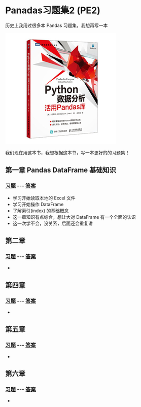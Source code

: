 # Panadas习题集2 (PE2)

历史上我用过很多本 Pandas 习题集，我想再写一本

![Pandas](images/book_preface.jpg)

我们现在用这本书，我想根据这本书，写一本更好的的习题集！

## 第一章 Pandas DataFrame 基础知识

### [习题](01-dataframe-basic/questions.ipynb) --- [答案](01-dataframe-basic/answer-questions.ipynb)

* 学习开始读取本地的 Excel 文件
* 学习开始操作 DataFrame
* 了解索引(index) 的基础概念
* 这一章知识有点综合，想让大对 DataFrame 有一个全面的认识
* 这一次学不会，没关系，后面还会重复讲

## 第二章

### [习题](02-more-pandas/questions.ipynb) --- [答案](02-more-pandas/answer-questions.ipynb)

*

## 第四章

### [习题](04-concat-merge/questions.ipynb) --- [答案](04-concat-merge/answer-questions.ipynb)

*

## 第五章

### [习题](05-missing/questions.ipynb) --- [答案](05-missing/answer-questions.ipynb)

*

## 第六章

### [习题](06-tidy/questions.ipynb) --- [答案](06-tidy/answer-questions.ipynb)

*



